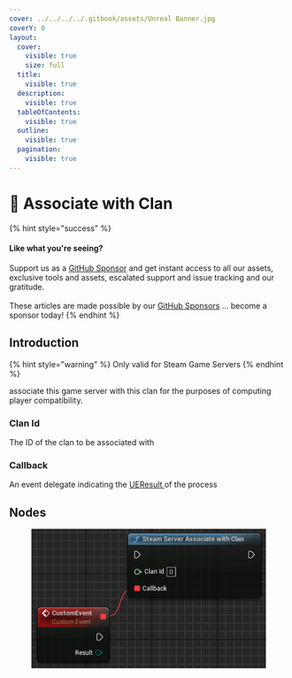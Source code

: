 ```yaml
---
cover: ../../../../.gitbook/assets/Unreal Banner.jpg
coverY: 0
layout:
  cover:
    visible: true
    size: full
  title:
    visible: true
  description:
    visible: true
  tableOfContents:
    visible: true
  outline:
    visible: true
  pagination:
    visible: true
---
```


# 🔵 Associate with Clan

{% hint style="success" %}
#### Like what you're seeing?

Support us as a [GitHub Sponsor](../../../../become-a-sponsor/) and get instant access to all our assets, exclusive tools and assets, escalated support and issue tracking and our gratitude.\
\
These articles are made possible by our [GitHub Sponsors](../../../../become-a-sponsor/) ... become a sponsor today!
{% endhint %}

## Introduction

{% hint style="warning" %}
Only valid for Steam Game Servers
{% endhint %}

associate this game server with this clan for the purposes of computing player compatibility.

### Clan Id

The ID of the clan to be associated with

### Callback

An event delegate indicating the [UEResult ](../enumerators/ueresult.md)of the process

## Nodes

<figure><img src="../../../../.gitbook/assets/image (266).png" alt=""><figcaption></figcaption></figure>
